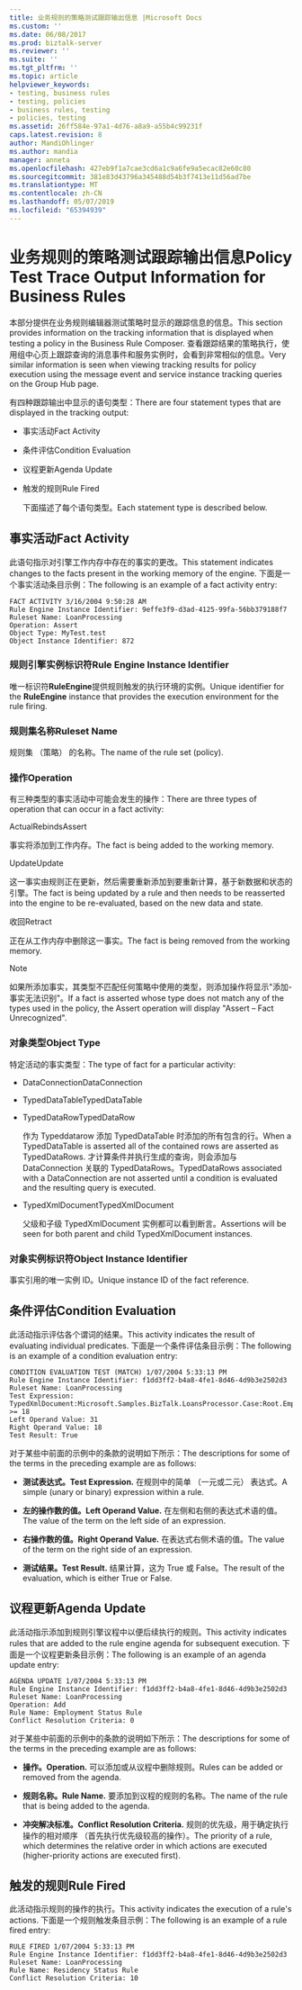 ```yaml
---
title: 业务规则的策略测试跟踪输出信息 |Microsoft Docs
ms.custom: ''
ms.date: 06/08/2017
ms.prod: biztalk-server
ms.reviewer: ''
ms.suite: ''
ms.tgt_pltfrm: ''
ms.topic: article
helpviewer_keywords:
- testing, business rules
- testing, policies
- business rules, testing
- policies, testing
ms.assetid: 26ff584e-97a1-4d76-a8a9-a55b4c99231f
caps.latest.revision: 8
author: MandiOhlinger
ms.author: mandia
manager: anneta
ms.openlocfilehash: 427eb9f1a7cae3cd6a1c9a6fe9a5ecac82e60c80
ms.sourcegitcommit: 381e83d43796a345488d54b3f7413e11d56ad7be
ms.translationtype: MT
ms.contentlocale: zh-CN
ms.lasthandoff: 05/07/2019
ms.locfileid: "65394939"
---
```

# <a name="policy-test-trace-output-information-for-business-rules"></a><span data-ttu-id="c1c3e-102">业务规则的策略测试跟踪输出信息</span><span class="sxs-lookup"><span data-stu-id="c1c3e-102">Policy Test Trace Output Information for Business Rules</span></span>
<span data-ttu-id="c1c3e-103">本部分提供在业务规则编辑器测试策略时显示的跟踪信息的信息。</span><span class="sxs-lookup"><span data-stu-id="c1c3e-103">This section provides information on the tracking information that is displayed when testing a policy in the Business Rule Composer.</span></span> <span data-ttu-id="c1c3e-104">查看跟踪结果的策略执行，使用组中心页上跟踪查询的消息事件和服务实例时，会看到非常相似的信息。</span><span class="sxs-lookup"><span data-stu-id="c1c3e-104">Very similar information is seen when viewing tracking results for policy execution using the message event and service instance tracking queries on the Group Hub page.</span></span>  
  
 <span data-ttu-id="c1c3e-105">有四种跟踪输出中显示的语句类型：</span><span class="sxs-lookup"><span data-stu-id="c1c3e-105">There are four statement types that are displayed in the tracking output:</span></span>  
  
- <span data-ttu-id="c1c3e-106">事实活动</span><span class="sxs-lookup"><span data-stu-id="c1c3e-106">Fact Activity</span></span>  
  
- <span data-ttu-id="c1c3e-107">条件评估</span><span class="sxs-lookup"><span data-stu-id="c1c3e-107">Condition Evaluation</span></span>  
  
- <span data-ttu-id="c1c3e-108">议程更新</span><span class="sxs-lookup"><span data-stu-id="c1c3e-108">Agenda Update</span></span>  
  
- <span data-ttu-id="c1c3e-109">触发的规则</span><span class="sxs-lookup"><span data-stu-id="c1c3e-109">Rule Fired</span></span>  
  
  <span data-ttu-id="c1c3e-110">下面描述了每个语句类型。</span><span class="sxs-lookup"><span data-stu-id="c1c3e-110">Each statement type is described below.</span></span>  
  
## <a name="fact-activity"></a><span data-ttu-id="c1c3e-111">事实活动</span><span class="sxs-lookup"><span data-stu-id="c1c3e-111">Fact Activity</span></span>  
 <span data-ttu-id="c1c3e-112">此语句指示对引擎工作内存中存在的事实的更改。</span><span class="sxs-lookup"><span data-stu-id="c1c3e-112">This statement indicates changes to the facts present in the working memory of the engine.</span></span> <span data-ttu-id="c1c3e-113">下面是一个事实活动条目示例：</span><span class="sxs-lookup"><span data-stu-id="c1c3e-113">The following is an example of a fact activity entry:</span></span>  
  
```  
FACT ACTIVITY 3/16/2004 9:50:28 AM  
Rule Engine Instance Identifier: 9effe3f9-d3ad-4125-99fa-56bb379188f7  
Ruleset Name: LoanProcessing  
Operation: Assert  
Object Type: MyTest.test  
Object Instance Identifier: 872  
```  
  
### <a name="rule-engine-instance-identifier"></a><span data-ttu-id="c1c3e-114">规则引擎实例标识符</span><span class="sxs-lookup"><span data-stu-id="c1c3e-114">Rule Engine Instance Identifier</span></span>  
 <span data-ttu-id="c1c3e-115">唯一标识符**RuleEngine**提供规则触发的执行环境的实例。</span><span class="sxs-lookup"><span data-stu-id="c1c3e-115">Unique identifier for the **RuleEngine** instance that provides the execution environment for the rule firing.</span></span>  
  
### <a name="ruleset-name"></a><span data-ttu-id="c1c3e-116">规则集名称</span><span class="sxs-lookup"><span data-stu-id="c1c3e-116">Ruleset Name</span></span>  
 <span data-ttu-id="c1c3e-117">规则集 （策略） 的名称。</span><span class="sxs-lookup"><span data-stu-id="c1c3e-117">The name of the rule set (policy).</span></span>  
  
### <a name="operation"></a><span data-ttu-id="c1c3e-118">操作</span><span class="sxs-lookup"><span data-stu-id="c1c3e-118">Operation</span></span>  
 <span data-ttu-id="c1c3e-119">有三种类型的事实活动中可能会发生的操作：</span><span class="sxs-lookup"><span data-stu-id="c1c3e-119">There are three types of operation that can occur in a fact activity:</span></span>  
  
 <span data-ttu-id="c1c3e-120">ActualRebinds</span><span class="sxs-lookup"><span data-stu-id="c1c3e-120">Assert</span></span>  
  
 <span data-ttu-id="c1c3e-121">事实将添加到工作内存。</span><span class="sxs-lookup"><span data-stu-id="c1c3e-121">The fact is being added to the working memory.</span></span>  
  
 <span data-ttu-id="c1c3e-122">Update</span><span class="sxs-lookup"><span data-stu-id="c1c3e-122">Update</span></span>  
  
 <span data-ttu-id="c1c3e-123">这一事实由规则正在更新，然后需要重新添加到要重新计算，基于新数据和状态的引擎。</span><span class="sxs-lookup"><span data-stu-id="c1c3e-123">The fact is being updated by a rule and then needs to be reasserted into the engine to be re-evaluated, based on the new data and state.</span></span>  
  
 <span data-ttu-id="c1c3e-124">收回</span><span class="sxs-lookup"><span data-stu-id="c1c3e-124">Retract</span></span>  
  
 <span data-ttu-id="c1c3e-125">正在从工作内存中删除这一事实。</span><span class="sxs-lookup"><span data-stu-id="c1c3e-125">The fact is being removed from the working memory.</span></span>  
  
> [!NOTE]
>  <span data-ttu-id="c1c3e-126">如果所添加事实，其类型不匹配任何策略中使用的类型，则添加操作将显示"添加-事实无法识别"。</span><span class="sxs-lookup"><span data-stu-id="c1c3e-126">If a fact is asserted whose type does not match any of the types used in the policy, the Assert operation will display "Assert – Fact Unrecognized".</span></span>  
  
### <a name="object-type"></a><span data-ttu-id="c1c3e-127">对象类型</span><span class="sxs-lookup"><span data-stu-id="c1c3e-127">Object Type</span></span>  
 <span data-ttu-id="c1c3e-128">特定活动的事实类型：</span><span class="sxs-lookup"><span data-stu-id="c1c3e-128">The type of fact for a particular activity:</span></span>  
  
-   <span data-ttu-id="c1c3e-129">DataConnection</span><span class="sxs-lookup"><span data-stu-id="c1c3e-129">DataConnection</span></span>  
  
-   <span data-ttu-id="c1c3e-130">TypedDataTable</span><span class="sxs-lookup"><span data-stu-id="c1c3e-130">TypedDataTable</span></span>  
  
-   <span data-ttu-id="c1c3e-131">TypedDataRow</span><span class="sxs-lookup"><span data-stu-id="c1c3e-131">TypedDataRow</span></span>  
  
     <span data-ttu-id="c1c3e-132">作为 Typeddatarow 添加 TypedDataTable 时添加的所有包含的行。</span><span class="sxs-lookup"><span data-stu-id="c1c3e-132">When a TypedDataTable is asserted all of the contained rows are asserted as TypedDataRows.</span></span>  <span data-ttu-id="c1c3e-133">才计算条件并执行生成的查询，则会添加与 DataConnection 关联的 TypedDataRows。</span><span class="sxs-lookup"><span data-stu-id="c1c3e-133">TypedDataRows associated with a DataConnection are not asserted until a condition is evaluated and the resulting query is executed.</span></span>  
  
-   <span data-ttu-id="c1c3e-134">TypedXmlDocument</span><span class="sxs-lookup"><span data-stu-id="c1c3e-134">TypedXmlDocument</span></span>  
  
     <span data-ttu-id="c1c3e-135">父级和子级 TypedXmlDocument 实例都可以看到断言。</span><span class="sxs-lookup"><span data-stu-id="c1c3e-135">Assertions will be seen for both parent and child TypedXmlDocument instances.</span></span>  
  
### <a name="object-instance-identifier"></a><span data-ttu-id="c1c3e-136">对象实例标识符</span><span class="sxs-lookup"><span data-stu-id="c1c3e-136">Object Instance Identifier</span></span>  
 <span data-ttu-id="c1c3e-137">事实引用的唯一实例 ID。</span><span class="sxs-lookup"><span data-stu-id="c1c3e-137">Unique instance ID of the fact reference.</span></span>  
  
## <a name="condition-evaluation"></a><span data-ttu-id="c1c3e-138">条件评估</span><span class="sxs-lookup"><span data-stu-id="c1c3e-138">Condition Evaluation</span></span>  
 <span data-ttu-id="c1c3e-139">此活动指示评估各个谓词的结果。</span><span class="sxs-lookup"><span data-stu-id="c1c3e-139">This activity indicates the result of evaluating individual predicates.</span></span> <span data-ttu-id="c1c3e-140">下面是一个条件评估条目示例：</span><span class="sxs-lookup"><span data-stu-id="c1c3e-140">The following is an example of a condition evaluation entry:</span></span>  
  
```  
CONDITION EVALUATION TEST (MATCH) 1/07/2004 5:33:13 PM  
Rule Engine Instance Identifier: f1dd3ff2-b4a8-4fe1-8d46-4d9b3e2502d3  
Ruleset Name: LoanProcessing  
Test Expression: TypedXmlDocument:Microsoft.Samples.BizTalk.LoansProcessor.Case:Root.EmploymentType/TimeInMonths >= 18  
Left Operand Value: 31  
Right Operand Value: 18  
Test Result: True  
```  
  
 <span data-ttu-id="c1c3e-141">对于某些中前面的示例中的条款的说明如下所示：</span><span class="sxs-lookup"><span data-stu-id="c1c3e-141">The descriptions for some of the terms in the preceding example are as follows:</span></span>  
  
-   <span data-ttu-id="c1c3e-142">**测试表达式。**</span><span class="sxs-lookup"><span data-stu-id="c1c3e-142">**Test Expression.**</span></span> <span data-ttu-id="c1c3e-143">在规则中的简单 （一元或二元） 表达式。</span><span class="sxs-lookup"><span data-stu-id="c1c3e-143">A simple (unary or binary) expression within a rule.</span></span>  
  
-   <span data-ttu-id="c1c3e-144">**左的操作数的值。**</span><span class="sxs-lookup"><span data-stu-id="c1c3e-144">**Left Operand Value.**</span></span> <span data-ttu-id="c1c3e-145">在左侧和右侧的表达式术语的值。</span><span class="sxs-lookup"><span data-stu-id="c1c3e-145">The value of the term on the left side of an expression.</span></span>  
  
-   <span data-ttu-id="c1c3e-146">**右操作数的值。**</span><span class="sxs-lookup"><span data-stu-id="c1c3e-146">**Right Operand Value.**</span></span> <span data-ttu-id="c1c3e-147">在表达式右侧术语的值。</span><span class="sxs-lookup"><span data-stu-id="c1c3e-147">The value of the term on the right side of an expression.</span></span>  
  
-   <span data-ttu-id="c1c3e-148">**测试结果。**</span><span class="sxs-lookup"><span data-stu-id="c1c3e-148">**Test Result.**</span></span> <span data-ttu-id="c1c3e-149">结果计算，这为 True 或 False。</span><span class="sxs-lookup"><span data-stu-id="c1c3e-149">The result of the evaluation, which is either True or False.</span></span>  
  
## <a name="agenda-update"></a><span data-ttu-id="c1c3e-150">议程更新</span><span class="sxs-lookup"><span data-stu-id="c1c3e-150">Agenda Update</span></span>  
 <span data-ttu-id="c1c3e-151">此活动指示添加到规则引擎议程中以便后续执行的规则。</span><span class="sxs-lookup"><span data-stu-id="c1c3e-151">This activity indicates rules that are added to the rule engine agenda for subsequent execution.</span></span> <span data-ttu-id="c1c3e-152">下面是一个议程更新条目示例：</span><span class="sxs-lookup"><span data-stu-id="c1c3e-152">The following is an example of an agenda update entry:</span></span>  
  
```  
AGENDA UPDATE 1/07/2004 5:33:13 PM  
Rule Engine Instance Identifier: f1dd3ff2-b4a8-4fe1-8d46-4d9b3e2502d3  
Ruleset Name: LoanProcessing  
Operation: Add  
Rule Name: Employment Status Rule  
Conflict Resolution Criteria: 0  
```  
  
 <span data-ttu-id="c1c3e-153">对于某些中前面的示例中的条款的说明如下所示：</span><span class="sxs-lookup"><span data-stu-id="c1c3e-153">The descriptions for some of the terms in the preceding example are as follows:</span></span>  
  
-   <span data-ttu-id="c1c3e-154">**操作。**</span><span class="sxs-lookup"><span data-stu-id="c1c3e-154">**Operation.**</span></span> <span data-ttu-id="c1c3e-155">可以添加或从议程中删除规则。</span><span class="sxs-lookup"><span data-stu-id="c1c3e-155">Rules can be added or removed from the agenda.</span></span>  
  
-   <span data-ttu-id="c1c3e-156">**规则名称。**</span><span class="sxs-lookup"><span data-stu-id="c1c3e-156">**Rule Name.**</span></span> <span data-ttu-id="c1c3e-157">要添加到议程的规则的名称。</span><span class="sxs-lookup"><span data-stu-id="c1c3e-157">The name of the rule that is being added to the agenda.</span></span>  
  
-   <span data-ttu-id="c1c3e-158">**冲突解决标准。**</span><span class="sxs-lookup"><span data-stu-id="c1c3e-158">**Conflict Resolution Criteria.**</span></span> <span data-ttu-id="c1c3e-159">规则的优先级，用于确定执行操作的相对顺序 （首先执行优先级较高的操作）。</span><span class="sxs-lookup"><span data-stu-id="c1c3e-159">The priority of a rule, which determines the relative order in which actions are executed (higher-priority actions are executed first).</span></span>  
  
## <a name="rule-fired"></a><span data-ttu-id="c1c3e-160">触发的规则</span><span class="sxs-lookup"><span data-stu-id="c1c3e-160">Rule Fired</span></span>  
 <span data-ttu-id="c1c3e-161">此活动指示规则的操作的执行。</span><span class="sxs-lookup"><span data-stu-id="c1c3e-161">This activity indicates the execution of a rule's actions.</span></span> <span data-ttu-id="c1c3e-162">下面是一个规则触发条目示例：</span><span class="sxs-lookup"><span data-stu-id="c1c3e-162">The following is an example of a rule fired entry:</span></span>  
  
```  
RULE FIRED 1/07/2004 5:33:13 PM  
Rule Engine Instance Identifier: f1dd3ff2-b4a8-4fe1-8d46-4d9b3e2502d3  
Ruleset Name: LoanProcessing  
Rule Name: Residency Status Rule  
Conflict Resolution Criteria: 10  
```